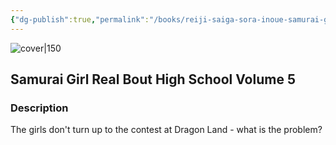 ```yaml
---
{"dg-publish":true,"permalink":"/books/reiji-saiga-sora-inoue-samurai-girl-real-bout-high-school-volume-5/","title":"\"Samurai Girl Real Bout High School Volume 5\"","tags":["manga","fiction"]}
---
```




![cover|150](http://books.google.com/books/content?id=6PmyLL3AciIC&printsec=frontcover&img=1&zoom=1&source=gbs_api)

## Samurai Girl Real Bout High School Volume 5

### Description

The girls don't turn up to the contest at Dragon Land - what is the problem?
```